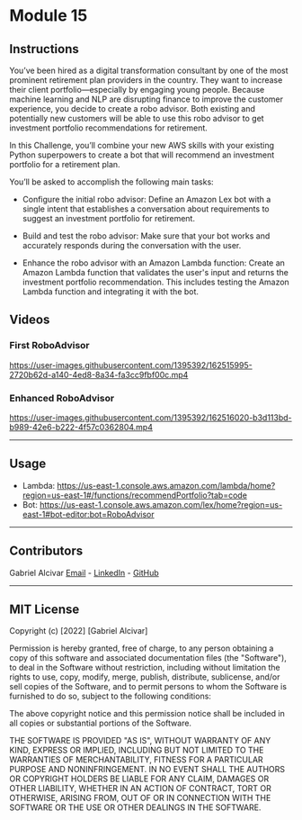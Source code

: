 # Module 15

## Instructions
You’ve been hired as a digital transformation consultant by one of the most prominent retirement plan providers in the country. They want to increase their client portfolio—especially by engaging young people. Because machine learning and NLP are disrupting finance to improve the customer experience, you decide to create a robo advisor. Both existing and potentially new customers will be able to use this robo advisor to get investment portfolio recommendations for retirement.

In this Challenge, you’ll combine your new AWS skills with your existing Python superpowers to create a bot that will recommend an investment portfolio for a retirement plan.

You’ll be asked to accomplish the following main tasks:

- Configure the initial robo advisor: Define an Amazon Lex bot with a single intent that establishes a conversation about requirements to suggest an investment portfolio for retirement.

- Build and test the robo advisor: Make sure that your bot works and accurately responds during the conversation with the user.

- Enhance the robo advisor with an Amazon Lambda function: Create an Amazon Lambda function that validates the user's input and returns the investment portfolio recommendation. This includes testing the Amazon Lambda function and integrating it with the bot.

## Videos
### First RoboAdvisor
https://user-images.githubusercontent.com/1395392/162515995-2720b62d-a140-4ed8-8a34-fa3cc9fbf00c.mp4
### Enhanced RoboAdvisor
https://user-images.githubusercontent.com/1395392/162516020-b3d113bd-b989-42e6-b222-4f57c0362804.mp4


---

## Usage
- Lambda: https://us-east-1.console.aws.amazon.com/lambda/home?region=us-east-1#/functions/recommendPortfolio?tab=code
- Bot: https://us-east-1.console.aws.amazon.com/lex/home?region=us-east-1#bot-editor:bot=RoboAdvisor

---

## Contributors
Gabriel Alcivar
[Email](mailto:galcivar@galgomedia.com) - [LinkedIn](https://www.linkedin.com/in/gabriel-alcivar-aa83a710b/) - [GitHub](https://github.com/galcivar/)

---

## MIT License

Copyright (c) [2022] [Gabriel Alcivar]

Permission is hereby granted, free of charge, to any person obtaining a copy
of this software and associated documentation files (the "Software"), to deal
in the Software without restriction, including without limitation the rights
to use, copy, modify, merge, publish, distribute, sublicense, and/or sell
copies of the Software, and to permit persons to whom the Software is
furnished to do so, subject to the following conditions:

The above copyright notice and this permission notice shall be included in all
copies or substantial portions of the Software.

THE SOFTWARE IS PROVIDED "AS IS", WITHOUT WARRANTY OF ANY KIND, EXPRESS OR
IMPLIED, INCLUDING BUT NOT LIMITED TO THE WARRANTIES OF MERCHANTABILITY,
FITNESS FOR A PARTICULAR PURPOSE AND NONINFRINGEMENT. IN NO EVENT SHALL THE
AUTHORS OR COPYRIGHT HOLDERS BE LIABLE FOR ANY CLAIM, DAMAGES OR OTHER
LIABILITY, WHETHER IN AN ACTION OF CONTRACT, TORT OR OTHERWISE, ARISING FROM,
OUT OF OR IN CONNECTION WITH THE SOFTWARE OR THE USE OR OTHER DEALINGS IN THE
SOFTWARE.
